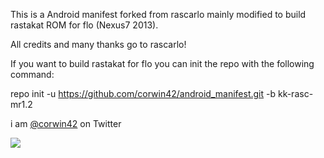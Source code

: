 This is a Android manifest forked from rascarlo mainly modified to build rastakat ROM for flo (Nexus7 2013).

All credits and many thanks go to rascarlo!

If you want to build rastakat for flo you can init the repo with the following command: 

repo init -u https://github.com/corwin42/android_manifest.git -b kk-rasc-mr1.2

i am [@corwin42](https://twitter.com/corwin42) on Twitter

<img src="https://raw.github.com/corwin42/android_manifest/jb-ras-cor1.0/LionOfJudah.png">
